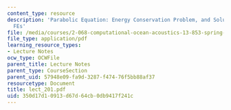 ```yaml
---
content_type: resource
description: 'Parabolic Equation: Energy Conservation Problem, and Solutions by FDs
  FEs'
file: /media/courses/2-068-computational-ocean-acoustics-13-853-spring-2003/350d17d10913d67d64cb0db9417f241c_lect_201.pdf
file_type: application/pdf
learning_resource_types:
- Lecture Notes
ocw_type: OCWFile
parent_title: Lecture Notes
parent_type: CourseSection
parent_uid: 57948e09-fa9d-3287-f474-76f5bb88af37
resourcetype: Document
title: lect_201.pdf
uid: 350d17d1-0913-d67d-64cb-0db9417f241c
---
```

